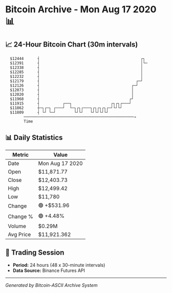 # Bitcoin Archive - Mon Aug 17 2020 📊

## 📈 24-Hour Bitcoin Chart (30m intervals)

```
  $12444      ┤                                            ┌┐  
  $12391      ┤                                            │└─ 
  $12338      ┤                                            │   
  $12285      ┤                                            │   
  $12232      ┤                                            │   
  $12179      ┤                                          ┌─┘   
  $12126      ┤                                        ┌─┘     
  $12073      ┤                                        │       
  $12020      ┤                                        │       
  $11968      ┤                                       ┌┘       
  $11915      ┤          ┌──┐                 ┌┐┌┐┌───┘        
  $11862      ┼─┐┌─┐ ┌───┘  └─┐┌┐┌───┐┌┐┌┐┌┐┌─┘└┘└┘            
  $11809      ┤ └┘ └─┘        └┘└┘   └┘└┘└┘└┘                  
        ────────────────────────────────────────────────→
        Time
```

## 📊 Daily Statistics

| Metric | Value |
|--------|-------|
| Date | Mon Aug 17 2020 |
| Open | $11,871.77 |
| Close | $12,403.73 |
| High | $12,499.42 |
| Low | $11,780 |
| Change | 🟢 +$531.96 |
| Change % | 🟢 +4.48% |
| Volume | $0.29M |
| Avg Price | $11,921.362 |

## 📅 Trading Session

- **Period:** 24 hours (48 x 30-minute intervals)
- **Data Source:** Binance Futures API

---
*Generated by Bitcoin-ASCII Archive System*
